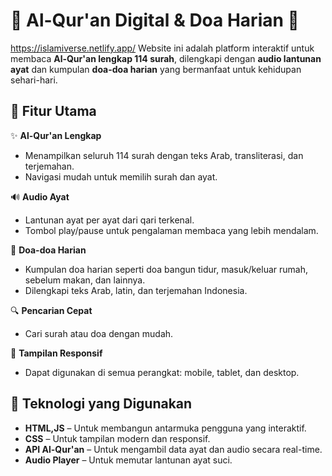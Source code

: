 # 📖 Al-Qur'an Digital & Doa Harian 🌙
https://islamiverse.netlify.app/
Website ini adalah platform interaktif untuk membaca **Al-Qur'an lengkap 114 surah**, dilengkapi dengan **audio lantunan ayat** dan kumpulan **doa-doa harian** yang bermanfaat untuk kehidupan sehari-hari.

## 🔰 Fitur Utama

✨ **Al-Qur'an Lengkap**
- Menampilkan seluruh 114 surah dengan teks Arab, transliterasi, dan terjemahan.
- Navigasi mudah untuk memilih surah dan ayat.

🔊 **Audio Ayat**
- Lantunan ayat per ayat dari qari terkenal.
- Tombol play/pause untuk pengalaman membaca yang lebih mendalam.

🕌 **Doa-doa Harian**
- Kumpulan doa harian seperti doa bangun tidur, masuk/keluar rumah, sebelum makan, dan lainnya.
- Dilengkapi teks Arab, latin, dan terjemahan Indonesia.

🔍 **Pencarian Cepat**
- Cari surah atau doa dengan mudah.

📱 **Tampilan Responsif**
- Dapat digunakan di semua perangkat: mobile, tablet, dan desktop.

## 🚀 Teknologi yang Digunakan

- **HTML,JS** – Untuk membangun antarmuka pengguna yang interaktif.
- **CSS** – Untuk tampilan modern dan responsif.
- **API Al-Qur'an** – Untuk mengambil data ayat dan audio secara real-time.
- **Audio Player** – Untuk memutar lantunan ayat suci.

